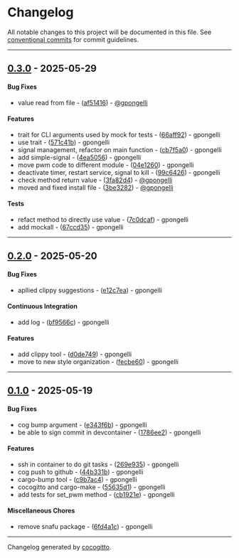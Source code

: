 # Changelog
All notable changes to this project will be documented in this file. See [conventional commits](https://www.conventionalcommits.org/) for commit guidelines.

- - -
## [0.3.0](https://github.com/gpongelli/rpi-temp-fan-pwm/compare/3be32827a09763db99da9573c89ab47edf84365e..0.3.0) - 2025-05-29
#### Bug Fixes
- value read from file - ([af51416](https://github.com/gpongelli/rpi-temp-fan-pwm/commit/af5141617a6f117518a59626bba84a9e6b5455c9)) - [@gpongelli](https://github.com/gpongelli)
#### Features
- trait for CLI arguments used by mock for tests - ([66aff92](https://github.com/gpongelli/rpi-temp-fan-pwm/commit/66aff9207d4fc829e13cb10c15b1b4c59d4bcc92)) - gpongelli
- use trait - ([571c41b](https://github.com/gpongelli/rpi-temp-fan-pwm/commit/571c41b0061579673ab3197f927d5276ef408456)) - gpongelli
- signal management, refactor on main function - ([cb7f5a0](https://github.com/gpongelli/rpi-temp-fan-pwm/commit/cb7f5a017b66bc4a2045727b1b0e6efd6710a2ab)) - gpongelli
- add simple-signal - ([4ea5056](https://github.com/gpongelli/rpi-temp-fan-pwm/commit/4ea5056140d52870e848c54e24b972813d8c80ec)) - gpongelli
- move pwm code to different module - ([04e1260](https://github.com/gpongelli/rpi-temp-fan-pwm/commit/04e12603a8bd0a09fa8270d387c29f627bdfbc4a)) - gpongelli
- deactivate timer, restart service, signal to kill - ([99c6426](https://github.com/gpongelli/rpi-temp-fan-pwm/commit/99c6426d4d49220fef360cbdd7d50d140b9a4b02)) - gpongelli
- check method return value - ([3fa82d4](https://github.com/gpongelli/rpi-temp-fan-pwm/commit/3fa82d462a59b65d5b7f635124d5dec0597ae236)) - [@gpongelli](https://github.com/gpongelli)
- moved and fixed install file - ([3be3282](https://github.com/gpongelli/rpi-temp-fan-pwm/commit/3be32827a09763db99da9573c89ab47edf84365e)) - [@gpongelli](https://github.com/gpongelli)
#### Tests
- refact method to directly use value - ([7c0dcaf](https://github.com/gpongelli/rpi-temp-fan-pwm/commit/7c0dcaf74847ebed9dc71c8137689483c520f6e7)) - gpongelli
- add mockall - ([67ccd35](https://github.com/gpongelli/rpi-temp-fan-pwm/commit/67ccd35ea83c7c7c80e2adafb9b93abda2b3d078)) - gpongelli

- - -

## [0.2.0](https://github.com/gpongelli/rpi-temp-fan-pwm/compare/fecbe60ec5b3f9568675cd85923253678b65c777..0.2.0) - 2025-05-20
#### Bug Fixes
- apllied clippy suggestions - ([e12c7ea](https://github.com/gpongelli/rpi-temp-fan-pwm/commit/e12c7ea759c45aa14c140679582d6cae42502605)) - gpongelli
#### Continuous Integration
- add log - ([bf9566c](https://github.com/gpongelli/rpi-temp-fan-pwm/commit/bf9566c03f5f3a940e8d428f7c137a04f69b171e)) - gpongelli
#### Features
- add clippy tool - ([d0de749](https://github.com/gpongelli/rpi-temp-fan-pwm/commit/d0de7494cbd4ffc9a862ea69b81a9513f953110b)) - gpongelli
- move to new style organization - ([fecbe60](https://github.com/gpongelli/rpi-temp-fan-pwm/commit/fecbe60ec5b3f9568675cd85923253678b65c777)) - gpongelli

- - -

## [0.1.0](https://github.com/gpongelli/rpi-temp-fan-pwm/compare/25cc8724171d9a904e79eae88a7a9d844cf9508d..0.1.0) - 2025-05-19
#### Bug Fixes
- cog bump argument - ([e343f6b](https://github.com/gpongelli/rpi-temp-fan-pwm/commit/e343f6bf60248211106bc477b483cd755aa84c6f)) - gpongelli
- be able to sign commit in devcontainer - ([1786ee2](https://github.com/gpongelli/rpi-temp-fan-pwm/commit/1786ee26ae6bdf673f295db6198f750c02968bd6)) - gpongelli
#### Features
- ssh in container to do git tasks - ([269e935](https://github.com/gpongelli/rpi-temp-fan-pwm/commit/269e935112330835634fae209f5146fc94fc4c4d)) - gpongelli
- cog push to github - ([44b331b](https://github.com/gpongelli/rpi-temp-fan-pwm/commit/44b331b7c3c8f2855556976296ab3f2e63edc519)) - gpongelli
- cargo-bump tool - ([c9b7ac4](https://github.com/gpongelli/rpi-temp-fan-pwm/commit/c9b7ac4311a21c03c3302e65a8a0ed61ab58f2cb)) - gpongelli
- cocogitto and cargo-make - ([55635d1](https://github.com/gpongelli/rpi-temp-fan-pwm/commit/55635d1eb54174be147bd83c8613a9001283f1ac)) - gpongelli
- add tests for set_pwm method - ([cb1921e](https://github.com/gpongelli/rpi-temp-fan-pwm/commit/cb1921eaff201a9d5e0422d35b92050b5be3a375)) - gpongelli
#### Miscellaneous Chores
- remove snafu package - ([6fd4a1c](https://github.com/gpongelli/rpi-temp-fan-pwm/commit/6fd4a1c0050c25d5da28a5b31853eecb76366e26)) - gpongelli

- - -

Changelog generated by [cocogitto](https://github.com/cocogitto/cocogitto).